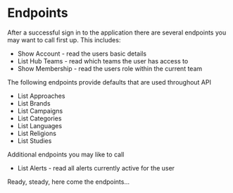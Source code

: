 # Endpoints

After a successful sign in to the application there are several endpoints you may want to call first up. This includes:

* Show Account - read the users basic details
* List Hub Teams - read which teams the user has access to
* Show Membership - read the users role within the current team

The following endpoints provide defaults that are used throughout API
* List Approaches
* List Brands
* List Campaigns
* List Categories
* List Languages
* List Religions
* List Studies

Additional endpoints you may like to call
* List Alerts - read all alerts currently active for the user

Ready, steady, here come the endpoints...